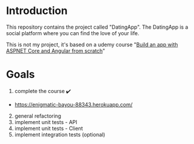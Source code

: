 # Introduction

This repository contains the project called "DatingApp". The DatingApp is a social platform where you can find the love of your life. 

This is not my project, it's based on a udemy course "[Build an app with ASPNET Core and Angular from scratch](https://www.udemy.com/course/build-an-app-with-aspnet-core-and-angular-from-scratch/)"

# Goals

1. complete the course :heavy_check_mark:
- https://enigmatic-bayou-88343.herokuapp.com/
2. general refactoring
3. implement unit tests - API
4. implement unit tests - Client
5. implement integration tests (optional)